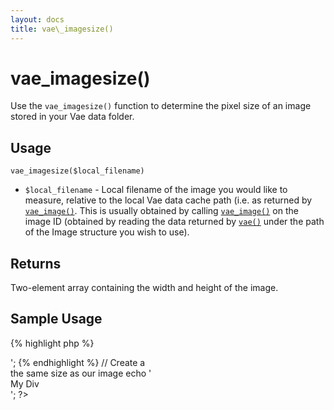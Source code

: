 ```yaml
---
layout: docs
title: vae\_imagesize()
---
```


# vae\_imagesize()

Use the `vae_imagesize()` function to determine the pixel size of an
image stored in your Vae data folder.

## Usage

`vae_imagesize($local_filename)`

-   `$local_filename` - Local filename of the image you would like to
    measure, relative to the local Vae data cache path (i.e. as returned
    by [`vae_image()`](/php_vae_image/). This is usually obtained by
    calling [`vae_image()`](/php_vae_image/) on the image ID (obtained by
    reading the data returned by [`vae()`](/php_vae/) under the path of
    the Image structure you wish to use).

## Returns

Two-element array containing the width and height of the image.

## Sample Usage

{% highlight php %}
<?php
// Fetch image and compute image size
$bio = vae("bio");
$image_filename = vae_file($bio['press_photo']);
$image_size = vae_imagesize($image_filename);
{% endhighlight %}

{% highlight html %}
// Display Image
echo '<img src="' . $image_filename . '" alt="My Image" />';
{% endhighlight %}

    // Create a <div> the same size as our image
    echo '<div style="width: ' . $image_size[0] . '; height: ' . $image_size[1] . ';">My Div</div>';
    ?>
